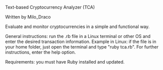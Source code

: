 Text-based Cryptocurrency Analyzer (TCA)

Written by Milo_Draco

Evaluate and monitor cryptocurrencies in a simple and functional way.

General instructions: run the .rb file in a Linux terminal or other OS and enter the desired transaction information. Example in Linux: if the file is in your home folder, just open the terminal and type "ruby tca.rb". For further instructions, enter the help option.

Requirements: you must have Ruby installed and updated.
